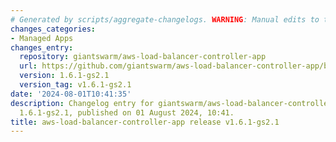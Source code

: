```yaml
---
# Generated by scripts/aggregate-changelogs. WARNING: Manual edits to this files will be overwritten.
changes_categories:
- Managed Apps
changes_entry:
  repository: giantswarm/aws-load-balancer-controller-app
  url: https://github.com/giantswarm/aws-load-balancer-controller-app/blob/master/CHANGELOG.md#161-gs21---2024-08-01
  version: 1.6.1-gs2.1
  version_tag: v1.6.1-gs2.1
date: '2024-08-01T10:41:35'
description: Changelog entry for giantswarm/aws-load-balancer-controller-app version
  1.6.1-gs2.1, published on 01 August 2024, 10:41.
title: aws-load-balancer-controller-app release v1.6.1-gs2.1
---
```



